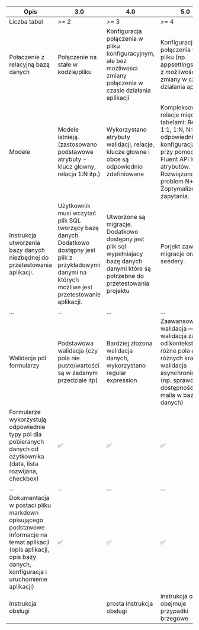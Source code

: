 
|Opis | 3.0 | 4.0 | 5.0|
|-----|-----|-----|----|
|Liczba tabel | >= 2 | >= 3 | >= 4|
|Połaczenie z relacyjną bazą danych | Połączenie na stałe w kodzie/pliku | Konfiguracja połączenia w pliku konfiguracyjnym, ale bez możliwości zmiany połączenia w czasie działania aplikacji | Konfiguracja połączenia w pliku (np. appsettings.json) z możliwością zmiany w czasie działania aplikacji|
| Modele | Modele istnieją. (zastosowano podstawowe atrybuty - klucz głowny, relacja 1:N itp.) | Wykorzystano atrybuty walidacji, relacje, klucze głowne i obce są odpowiednio zdefiniowane | Kompleksowe relacje między tabelami: Relacje 1:1, 1:N, N:M z odpowiednimi konfiguracjami przy pomocy Fluent API lub atrybutów. Rozwiązano problem N+1. Zoptymalizowano zapytania.  |
| Instrukcja utworzenia bazy danych niezbędnej do przetestowania aplikacji. | Użytkownik musi wczytać plik SQL tworzący bazę danych. Dodatkowo dostępny jest plik z przykładowymi danymi na których możliwe jest przetestowanie aplikacji. | Utworzone są migracje. Dodatkowo dostępny jest plik sql wypełniajacy bazę danych danymi które są potrzebne do przetestowania projektu | Porjekt zawiera migracje oraz seedery.|
| ... | ... | ... |... |
| Walidacja pól formularzy | Podstawowa walidacja (czy pola nie puste/wartości są w zadanym przedziale itp) | Bardziej złożona walidacja danych, wykorzystano regular expression | Zaawansowana walidacja — walidacja zależna od kontekstu (np. różne pola dla różnych krajów), walidacja asynchroniczna (np. sprawdzenie dostępności e-maila w bazie danych) |
| Formularze wykorzystują odpowiednie typy pól dla pobieranych danych od ożytkownika (data, lista rozwijana, checkbox) | ✅ | ✅| ✅|
| ... | ... | ... |... |
| Dokumentacja w postaci pliku markdown opisującego podstawowe informacje na temat aplikacji (opis aplikacji, opis bazy danych, konfiguracja i uruchomienie aplikacji) | ✅ | ✅| ✅|
| Instrukcja obsługi |  | prosta instrukcja obsługi | instrukcja obsługi obejmuje przypadki brzegowe |